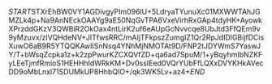 $START$STXrEhBW0VY1AGDivgyPIm096lU+5LdryaTYunuXc01MXWWTAhJGMZLk4p+Na9AnNEckOAAYg9aE50NqGvTPA6VxeVirhRxGAp4tdyHK+AyowkXPrzddGKzV3QWBiR2OkOax4ntLirK2uf6eAUpGcNvvcqe8UbJtd3FfQEm9v9yMzuvx/zIVQHdeNV+JITfwsRRC/mAIjTFkpszZumgIZ1Qr2RpJdIDlGBijfDCisXuwO6aB9R5YTQQKAwIlSnNsq4YNhMjNMOTAt9D/FNP2tJDYWmS7YaswJY/T+bWsqZcpka1z+k2zpPwurKZCXQVfZD+qa6ad7SpuM/1+yBqyhmIbNZKFyLEeTjmfRmioS1HEHHhIdWRkKM+Dv0ssIEed0VQrYUbFfLQXxDVYKHkAVecDD9oMbLnxl71SDUMkUP8HhbQIO+/qk3WK5Lv+az4+$END$